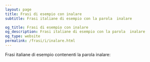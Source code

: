 ```yaml
---
layout: page
title: Frasi di esempio con inalare 
subtitle: Frasi italiane di esempio con la parola  inalare

og_title: Frasi di esempio con inalare 
og_description: Frasi italiane di esempio con la parola  inalare
og_type: website
permalink: /frasi/i/inalare.html
---
```


Frasi italiane di esempio contenenti la parola inalare:


